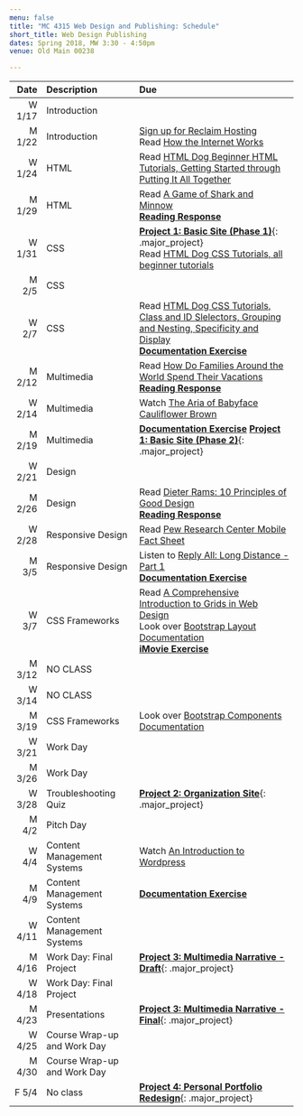 ```yaml
---
menu: false
title: "MC 4315 Web Design and Publishing: Schedule"
short_title: Web Design Publishing
dates: Spring 2018, MW 3:30 - 4:50pm
venue: Old Main 00238

---
```


Date | Description | Due
---: | :----------- | :---
W 1/17 | Introduction |
M 1/22 | Introduction| [Sign up for Reclaim Hosting](/resources/instructions_reclaim_hosting.html) <br /> Read [How the Internet Works](http://www.rookiemag.com/2016/11/how-internet-works/)
W 1/24 | HTML |  Read [HTML Dog Beginner HTML Tutorials, Getting Started through Putting It All Together](http://htmldog.com/guides/html/beginner/)
M 1/29 | HTML | Read [A Game of Shark and Minnow](http://www.nytimes.com/newsgraphics/2013/10/27/south-china-sea/) <br /> __[Reading Response](/assignments/general/reading_response.html)__
W 1/31 | CSS | __[Project 1: Basic Site (Phase 1)](/assignments/web_design_publishing/web_design_publishing_personal_portfolio.html)__{: .major_project} <br />Read [HTML Dog CSS Tutorials, all beginner tutorials](http://www.htmldog.com/guides/css/)
M 2/5 | CSS |
W 2/7 | CSS | Read [HTML Dog CSS Tutorials, Class and ID Slelectors, Grouping and Nesting, Specificity and Display](http://www.htmldog.com/guides/css/) <br /> __[Documentation Exercise](/assignments/general/documentation_exercise.html)__
M 2/12 | Multimedia | Read [How Do Families Around the World Spend Their Vacations](https://www.nytimes.com/interactive/2017/09/21/magazine/voyages-issue-photographs-family-vacations-around-world.html) <br /> __[Reading Response](/assignments/general/reading_response.html)__
W 2/14 | Multimedia | Watch [The Aria of Babyface Cauliflower Brown](https://www.nytimes.com/video/opinion/100000005225388/the-aria-of-babyface-cauliflower-brown.html)
M 2/19 | Multimedia | __[Documentation Exercise](/assignments/general/documentation_exercise.html)__ __[Project 1: Basic Site (Phase 2)](/assignments/web_design_publishing/web_design_publishing_personal_portfolio.html)__{: .major_project}
W 2/21 | Design |
M 2/26 | Design | Read [Dieter Rams: 10 Principles of Good Design](https://readymag.com/shuffle/dieter-rams/) <br /> __[Reading Response](/assignments/general/reading_response.html)__
W 2/28 | Responsive Design | Read [Pew Research Center Mobile Fact Sheet](http://www.pewinternet.org/fact-sheet/mobile/)
M 3/5 | Responsive Design | Listen to [Reply All: Long Distance - Part 1](https://gimletmedia.com/episode/long-distance/) <br /> __[Documentation Exercise](/assignments/general/documentation_exercise.html)__
W 3/7 | CSS Frameworks | Read [A Comprehensive Introduction to Grids in Web Design](https://webdesign.tutsplus.com/articles/a-comprehensive-introduction-to-grids-in-web-design--cms-26521) <br />Look over [Bootstrap Layout Documentation](http://getbootstrap.com/docs/4.0/layout/overview/)  <br />__[iMovie Exercise](/assignments/general/imovie_exercise.html)__
M 3/12 | NO CLASS
W 3/14 | NO CLASS
M 3/19 | CSS Frameworks | Look over [Bootstrap Components Documentation](https://getbootstrap.com/docs/4.0/components/alerts/)
W 3/21 | Work Day |
M 3/26 | Work Day |
W 3/28 | Troubleshooting Quiz | __[Project 2: Organization Site](/assignments/web_design_publishing/web_design_publishing_organization_site.html)__{: .major_project}
M 4/2 | Pitch Day |
W 4/4 | Content Management Systems | Watch [An Introduction to Wordpress](https://www.youtube.com/watch?v=FAwbe17cGpw)
M 4/9 | Content Management Systems | __[Documentation Exercise](/assignments/general/documentation_exercise.html)__
W 4/11 | Content Management Systems |
M 4/16 | Work Day: Final Project | __[Project 3: Multimedia Narrative - Draft](/assignments/web_design_publishing/web_design_publishing_multimedia_narrative.html)__{: .major_project}
W 4/18 | Work Day: Final Project |
M 4/23 | Presentations | __[Project 3: Multimedia Narrative - Final](/assignments/web_design_publishing/web_design_publishing_multimedia_narrative.html)__{: .major_project}
W 4/25 | Course Wrap-up and Work Day |
M 4/30 | Course Wrap-up and Work Day |
F 5/4 | No class | __[Project 4: Personal Portfolio Redesign](/assignments/web_design_publishing/web_design_publishing_personal_portfolio_redesign.html)__{: .major_project}
